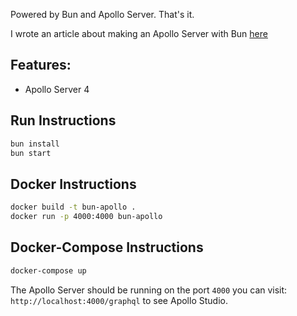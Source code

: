 Powered by Bun and Apollo Server. That's it.

I wrote an article about making an Apollo Server with Bun [here](https://groff.dev/bun-apollo-server/)

## Features:
* Apollo Server 4

## Run Instructions
```bash
bun install
bun start
```

## Docker Instructions
```bash
docker build -t bun-apollo .
docker run -p 4000:4000 bun-apollo
```

## Docker-Compose Instructions
```bash
docker-compose up
```

The Apollo Server should be running on the port `4000` you can visit: `http://localhost:4000/graphql` to see Apollo Studio.